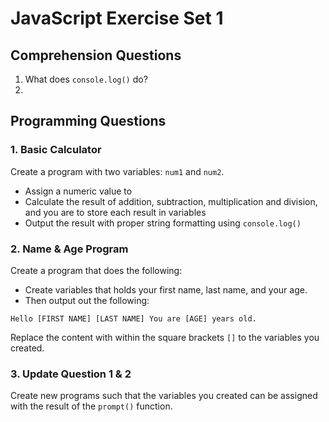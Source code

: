# JavaScript Exercise Set 1

## Comprehension Questions

1. What does `console.log()` do?
2.

## Programming Questions

### 1. Basic Calculator

Create a program with two variables: `num1` and `num2`.

* Assign a numeric value to&#x20;
* Calculate the result of addition, subtraction, multiplication and division, and you are to store each result in variables
* Output the result with proper string formatting using `console.log()`

### 2. Name & Age Program

Create a program that does the following:

* Create variables that holds your first name, last name, and your age.&#x20;
* Then output out the following:

`Hello [FIRST NAME] [LAST NAME] You are [AGE] years old.`

Replace the content with within the square brackets `[]` to the variables you created.

### 3. Update Question 1 & 2

Create new programs such that the variables you created can be assigned with the result of the `prompt()` function.

